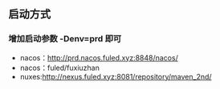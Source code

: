 ## 启动方式


### 增加启动参数 -Denv=prd  即可

 - nacos：http://prd.nacos.fuled.xyz:8848/nacos/
 - nacos：fuled/fuxiuzhan
 - nuxes:http://nexus.fuled.xyz:8081/repository/maven_2nd/
